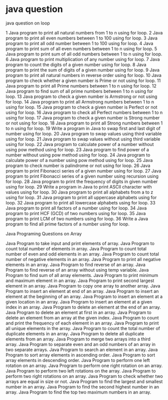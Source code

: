 # java question

java question on loop

1 Java program to print all natural numbers from 1 to n using for loop.
2 Java program to print all even numbers between 1 to 100 using for loop.
3 Java program to print all odd number between 1 to 100 using for loop.
4 Java program to print sum of all even numbers between 1 to n using for loop.
5 Java program to print sum of all odd numbers between 1 to n using for loop.
6 Java program to print multiplication of any number using for loop.
7 Java program to count the digits of a given number using for loop.
8 Java program to print the sum of digits of a given number using for loop.
9 Java program to print all natural numbers in reverse order using for loop.
10 Java program to check whether a given number is Prime or not using for loop.
11 Java program to print all Prime numbers between 1 to n using for loop.
12 Java program to find sum of all prime numbers between 1 to n using for loop.
13 Java program to check a given number is Armstrong or not using for loop.
14 Java program to print all Armstrong numbers between 1 to n using for loop.
15 Java program to check a given number is Perfect or not using for loop.
16 Java program to check all Perfect numbers between 1 to n using for loop.
17 Java program to check a given number is Strong number or not using for loop.
18 Java program to print all Strong numbers between 1 to n using for loop.
19 Write a program in Java to swap first and last digit of number using for loop.
20 Java program to swap values using third variable using for loop.
21 Java program to swap values without using third variable using for loop.
22 Java program to calculate power of a number without using pow method using for loop.
23 Java program to find power of a number without using pow method using for loop.
24 Java program to calculate power of a number using pow method using for loop.
25 Java program to check number is palindrome or not using for loop.
26 Java program to print Fibonacci series of a given number using for loop.
27 Java program to print Fibonacci series of a given number using recursion using for loop.
28 Java program to print the frequency of digits in given number using for loop.
29 Write a program in Java to print ASCII character with values using for loop.
30 Java program to print all alphabets from a to z using for loop.
31 Java program to print all uppercase alphabets using for loop.
32 Java program to print all lowercase alphabets using for loop.
33 Java program to print all factors of a number using for loop.
34 Java program to print HCF (GCD) of two numbers using for loop.
35 Java program to print LCM of two numbers using for loop.
36 Write a Java program to find all prime factors of a number using for loop.

Java Programing Questions on Array

Java Program to take input and print elements of array.
Java Program to count total number of elements in array.
Java Program to count total number of even and odd elements in an array.
Java Program to count total number of negative elements in an array.
Java Program to print all negative elements in an array.
Java Program to find reverse of an array.
Java Program to find reverse of an array without using temp variable.
Java Program to find sum of all array elements.
Java Program to print minimum and maximum element in an array.
Java Program to print second largest element in an array.
Java Program to copy one array to another array.
Java Program to insert an element at end of an array.
Java Program to insert an element at the beginning of an array.
Java Program to insert an element at a given location in an array.
Java Program to insert an element at a given index in an array.
Java Program to delete an element at the end of an array.
Java Program to delete an element at first in an array.
Java Program to delete an element from an array at the given index.
Java Program to count and print the frequency of each element in an array.
Java Program to print all unique elements in the array.
Java Program to count the total number of duplicate elements in an array.
Java Program to delete all duplicate elements from an array.
Java Program to merge two arrays into a third array.
Java Program to separate even and an odd numbers of an array in two separate arrays.
Java Program to search an element in an array.
Java Program to sort array elements in ascending order.
Java Program to sort array elements in descending order.
Java Program to perform one left rotation on an array.
Java Program to perform one right rotation on an array.
Java Program to perform two left rotations on the array.
Java Program to perform two right rotations on an array.
Java Program to check whether two arrays are equal in size or not.
Java Program to find the largest and smallest number in an array.
Java Program to find the second highest number in an array.
Java Program to find the top two maximum numbers in an array.
